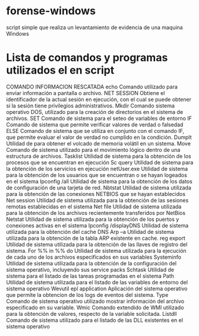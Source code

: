 # forense-windows
 script simple que realiza un levantamiento de evidencia de una maquina Windows



# Lista de comandos y programas utilizados el en script

COMANDO	INFORMACION RESCATADA
echo	Comando utilizado para enviar información a pantalla o archivo.
NET SESSION	Obtiene el identificador de la actual sesión en ejecución, con el cual se puede obtener si la sesión tiene privilegios administrativos.
Mkdir	Comando sistema operativo DOS, utilizado para la creación de directorios en el sistema de archivos.
SET	Comando de sistema para el seteo de variables de entorno
IF	Comando de sistema que permite verificar valores de verdad o falsedad
ELSE	Comando de sistema que se utiliza en conjunto con el comando IF, que permite evaluar el valor de verdad no cumplido en la condición.
Dumplt	Utilidad de para obtener el volcado de memoria volátil en un sistema.
Move	Comando de sistema utilizado para el movimiento lógico dentro de una estructura de archivos.
Tasklist	Utilidad de sistema para la obtención de los procesos que se encuentran en ejecución
Sc query	Utilidad de sistema para la obtención de los servicios en ejecución
netUser.exe	Utilidad de sistema para la obtención de los usuarios que se encuentran o se hayan logeados en el sistema
Ipconfig /all	Utilidad de sistema para la obtención de los datos de configuración de una tarjeta de red.
Nbtstat	Utilidad de sistema utilizada para la obtención de las conexiones NETBIOS que se hayan establecidos
Net session	Utilidad de sistema utilizada para la obtención de las sesiones remotas establecidas en el sistema
Net file	Utilidad de sistema utilizada para la obtención de los archivos recientemente transferidos por NetBios
Netstat	Utilidad de sistema utilizada para la obtención de los puertos y conexiones activas en el sistema
Ipconfig /displayDNS	Utilidad de sistema utilizada para la obtención del cache DNS
Arp –a	Utilidad de sistema utilizada para la obtención de la tabla ARP existente en cache.
reg export	Utilidad de sistema utilizada para la obtención de las llaves de registro del sistema.
For %% in %% do	Utilidad de sistema utilizada para la ejecución de cada uno de los archivos especificados en sus variables
Systeminfo	Utilidad de sistema utilizada para la obtención de la configuración del sistema operativo, incluyendo sus service packs
Schtask	Utilidad de sistema para el listado de las tareas programadas en el sistema
Path	Utilidad de sistema utilizada para el listado de las variables de entorno del sistema operativo
Wevutil epl application	Aplicación del sistema operativo que permite la obtencion de los logs de eventos del sistema.
Type	Comando de sistema operativo utilizado mostrar información del archivo especificado en su variable.
Wmic	Comando extendido de WMI utilizado para la obtención de valores, respecto de la variable solicitada.
Listdll	Comando de sistema utilizado para el listado de las DLL existentes en el sistema operativo
